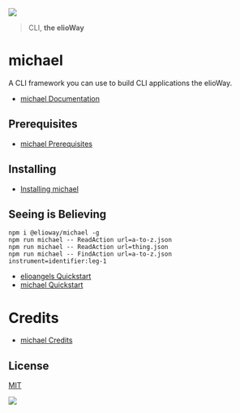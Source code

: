 ![](https://elioway.gitlab.io/elioangels/michael/elio-michael-logo.png)

> CLI, **the elioWay**

# michael

A CLI framework you can use to build CLI applications the elioWay.

- [michael Documentation](https://elioway.gitlab.io/elioangels/michael/)

## Prerequisites

- [michael Prerequisites](https://elioway.gitlab.io/elioangels/michael/installing.html)

## Installing

- [Installing michael](https://elioway.gitlab.io/elioangels/michael/installing.html)

## Seeing is Believing

```
npm i @elioway/michael -g
npm run michael -- ReadAction url=a-to-z.json
npm run michael -- ReadAction url=thing.json
npm run michael -- FindAction url=a-to-z.json instrument=identifier:leg-1
```

- [elioangels Quickstart](https://elioway.gitlab.io/elioangels/quickstart.html)
- [michael Quickstart](https://elioway.gitlab.io/elioangels/michael/quickstart.html)

# Credits

- [michael Credits](https://elioway.gitlab.io/elioangels/michael/credits.html)

## License

[MIT](license)

![](https://elioway.gitlab.io/elioangels/michael/apple-touch-icon.png)

